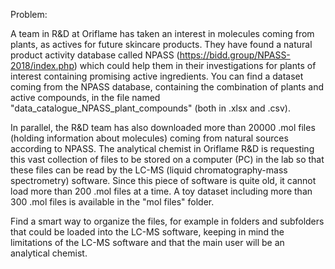 Problem:

A team in R&D at Oriflame has taken an interest in molecules coming from plants, as actives for future skincare products. They have found a natural product activity database called NPASS (https://bidd.group/NPASS-2018/index.php) which could help them in their investigations for plants of interest containing promising active ingredients. You can find a dataset coming from the NPASS database, containing the combination of plants and active compounds, in the file named "data_catalogue_NPASS_plant_compounds" (both in .xlsx and .csv).

In parallel, the R&D team has also downloaded more than 20000 .mol files (holding information about molecules) coming from natural sources according to NPASS. The analytical chemist in Oriflame R&D is requesting this vast collection of files to be stored on a computer (PC) in the lab so that these files can be read by the LC-MS (liquid chromatography-mass spectrometry) software. Since this piece of software is quite old, it cannot load more than 200 .mol files at a time. A toy dataset including more than 300 .mol files is available in the "mol files" folder.

Find a smart way to organize the files, for example in folders and subfolders that could be loaded into the LC-MS software, keeping in mind the limitations of the LC-MS software and that the main user will be an analytical chemist.
